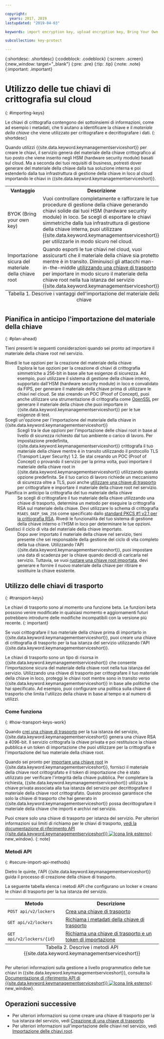 ```yaml
---

copyright:
  years: 2017, 2019
lastupdated: "2019-04-03"

keywords: import encryption key, upload encryption key, Bring Your Own Key, BYOK, secure import, transport encryption key 

subcollection: key-protect

---
```


{:shortdesc: .shortdesc}
{:codeblock: .codeblock}
{:screen: .screen}
{:new_window: target="_blank"}
{:pre: .pre}
{:tip: .tip}
{:note: .note}
{:important: .important}

# Utilizzo delle tue chiavi di crittografia sul cloud
{: #importing-keys}

Le chiavi di crittografia contengono dei sottoinsiemi di informazioni, come ad esempio i metadati, che ti aiutano a identificare la chiave e il _materiale della chiave_ che viene utilizzato per crittografare e decrittografare i dati.
{: shortdesc}

Quando utilizzi {{site.data.keyword.keymanagementserviceshort}} per creare le chiavi, il servizio genera del materiale della chiave crittografico al tuo posto che viene inserito negli HSM (hardware security module) basati sul cloud. Ma a seconda dei tuoi requisiti di business, potresti dover generare del materiale della chiave dalla tua soluzione interna e poi estenderlo dalla tua infrastruttura di gestione della chiave in loco al cloud importando le chiavi in {{site.data.keyword.keymanagementserviceshort}}.

<table>
  <th>Vantaggio</th>
  <th>Descrizione</th>
  <tr>
    <td>BYOK (Bring your own key) </td>
    <td>Vuoi controllare completamente e rafforzare le tue procedure di gestione della chiave generando chiavi solide dai tuoi HSM (hardware security module) in loco. Se scegli di esportare le chiavi simmetriche dalla tua infrastruttura di gestione della chiave interna, puoi utilizzare {{site.data.keyword.keymanagementserviceshort}} per utilizzarle in modo sicuro nel cloud.</td>
  </tr>
  <tr>
    <td>Importazione sicura del materiale della chiave root</td>
    <td>Quando esporti le tue chiavi nel cloud, vuoi assicurarti che il materiale della chiave sia protetto mentre è in transito. Diminuisci gli attacchi man-in-the-middle <a href="#transport-keys">utilizzando una chiave di trasporto</a> per importare in modo sicuro il materiale della chiave root nella tua istanza del servizio {{site.data.keyword.keymanagementserviceshort}}.</td>
  </tr>
  <caption style="caption-side:bottom;">Tabella 1. Descrive i vantaggi dell'importazione del materiale della chiave</caption>
</table>


## Pianifica in anticipo l'importazione del materiale della chiave
{: #plan-ahead}

Tieni presenti le seguenti considerazioni quando sei pronto ad importare il materiale della chiave root nel servizio.

<dl>
  <dt>Rivedi le tue opzioni per la creazione del materiale della chiave</dt>
    <dd>Esplora le tue opzioni per la creazione di chiavi di crittografia simmetriche a 256-bit in base alle tue esigenze di sicurezza. Ad esempio, puoi utilizzare il sistema di gestione della chiave interno, supportato dall'HSM (hardware security module) in loco e convalidato da FIPS, per generare il materiale della chiave prima di utilizzare le chiavi nel cloud. Se stai creando un POC (Proof of Concept), puoi anche utilizzare una strumentazione di crittografia come <a href="https://www.openssl.org/" target="_blank">OpenSSL</a> per generare il materiale della chiave che puoi importare in {{site.data.keyword.keymanagementserviceshort}} per le tue esigenze di test.</dd>
  <dt>Scegli un'opzione per l'importazione del materiale della chiave in {{site.data.keyword.keymanagementserviceshort}}</dt>
    <dd>Scegli tra le due opzioni per l'importazione delle chiavi root in base al livello di sicurezza richiesto dal tuo ambiente o carico di lavoro. Per impostazione predefinita, {{site.data.keyword.keymanagementserviceshort}} crittografa il tuo materiale della chiave mentre è in transito utilizzando il protocollo TLS (Transport Layer Security) 1.2. Se stai creando un POC (Proof of Concept) o provando il servizio per la prima volta, puoi importare il materiale della chiave root in {{site.data.keyword.keymanagementserviceshort}} utilizzando questa opzione predefinita. Se il tuo carico di lavoro richiede un meccanismo di sicurezza oltre a TLS, puoi anche <a href="#transport-keys">utilizzare una chiave di trasporto</a> per crittografare e importare il materiale della chiave root nel servizio.</dd>
  <dt>Pianifica in anticipo la crittografia del tuo materiale della chiave</dt>
    <dd>Se scegli di crittografare il tuo materiale della chiave utilizzando una chiave di trasporto, determina un metodo per eseguire la crittografia RSA sul materiale della chiave. Devi utilizzare lo schema di crittografia <code>RSAES_OAEP_SHA_256</code> come specificato dallo <a href="https://tools.ietf.org/html/rfc3447" target="_blank">standard PKCS #1 v2.1 per la crittografia RSA</a>. Rivedi le funzionalità del tuo sistema di gestione della chiave interno o l'HSM in loco per determinare le tue opzioni.</dd>
  <dt>Gestisci il ciclo di vita del materiale della chiave importato.</dt>
    <dd>Dopo aver importato il materiale della chiave nel servizio, tieni presente che sei responsabile della gestione del ciclo di vita completo della tua chiave. Utilizzando l'API {{site.data.keyword.keymanagementserviceshort}}, puoi impostare una data di scadenza per la chiave quando decidi di caricarla nel servizio. Tuttavia, se vuoi <a href="/docs/services/key-protect?topic=key-protect-rotate-keys">ruotare una chiave root importata</a>, devi generare e fornire il nuovo materiale della chiave per ritirare e sostituire la chiave esistente. </dd>
</dl>

## Utilizzo delle chiavi di trasporto
{: #transport-keys}

Le chiavi di trasporto sono al momento una funzione beta. Le funzioni beta possono venire modificate in qualsiasi momento e aggiornamenti futuri potrebbero introdurre delle modifiche incompatibili con la versione più recente.
{: important}

Se vuoi crittografare il tuo materiale della chiave prima di importarlo in {{site.data.keyword.keymanagementserviceshort}}, puoi creare una chiave di crittografia di trasporto per la tua istanza del servizio utilizzando l'API {{site.data.keyword.keymanagementserviceshort}}. 

Le chiavi di trasporto sono un tipo di risorsa in {{site.data.keyword.keymanagementserviceshort}} che consente l'importazione sicura del materiale della chiave root nella tua istanza del servizio. Utilizzando una chiave di trasporto per crittografare il tuo materiale della chiave in loco, proteggi le chiavi root mentre sono in transito verso {{site.data.keyword.keymanagementserviceshort}} in base alle politiche che hai specificato. Ad esempio, puoi configurare una politica sulla chiave di trasporto che limita l'utilizzo della chiave in base al tempo e al numero di utilizzi.

### Come funziona
{: #how-transport-keys-work}

Quando [crei una chiave di trasporto](/docs/services/key-protect?topic=key-protect-create-transport-keys) per la tua istanza del servizio, {{site.data.keyword.keymanagementserviceshort}} genera una chiave RSA a 4096-bit. Il servizio crittografa la chiave privata e poi restituisce la chiave pubblica e un token di importazione che puoi utilizzare per la crittografia e l'importazione del tuo materiale della chiave root. 

Quando sei pronto per [importare una chiave root](/docs/services/key-protect?topic=key-protect-import-root-keys#api) in {{site.data.keyword.keymanagementserviceshort}}, fornisci il materiale della chiave root crittografato e il token di importazione che è stato utilizzato per verificare l'integrità della chiave pubblica. Per completare la richiesta, {{site.data.keyword.keymanagementserviceshort}} utilizza la chiave privata associata alla tua istanza del servizio per decrittografare il materiale della chiave root crittografato. Questo processo garantisce che solo la chiave di trasporto che hai generato in {{site.data.keyword.keymanagementserviceshort}} possa decrittografare il materiale della chiave che importi e archivi nel servizio.

Puoi creare solo una chiave di trasporto per istanza del servizio. Per ulteriori informazioni sui limiti di richiamo per le chiavi di trasporto, [vedi la documentazione di riferimento API {{site.data.keyword.keymanagementserviceshort}} ![Icona link esterno](../../../icons/launch-glyph.svg "Icona link esterno")](https://{DomainName}/apidocs/key-protect){: new_window}.
{: note} 

### Metodi API
{: #secure-import-api-methods}

Dietro le quinte, l'API {{site.data.keyword.keymanagementserviceshort}} guida il processo di creazione della chiave di trasporto.  

La seguente tabella elenca i metodi API che configurano un locker e creano le chiavi di trasporto per la tua istanza del servizio.

<table>
  <tr>
    <th>Metodo</th>
    <th>Descrizione</th>
  </tr>
  <tr>
    <td><code>POST api/v2/lockers</code></td>
    <td><a href="/docs/services/key-protect?topic=key-protect-create-transport-keys">Crea una chiave di trasporto</a></td>
  </tr>
  <tr>
    <td><code>GET api/v2/lockers</code></td>
    <td><a href="/docs/services/key-protect?topic=key-protect-create-transport-keys">Richiama i metadati della chiave di trasporto</a></td>
  </tr>
  <tr>
    <td><code>GET api/v2/lockers/{id}</code></td>
    <td><a href="/docs/services/key-protect?topic=key-protect-import-root-keys">Richiama una chiave di trasporto e un token di importazione</a></td>
  </tr>
  <caption style="caption-side:bottom;">Tabella 2. Descrive i metodi API {{site.data.keyword.keymanagementserviceshort}}</caption>
</table>

Per ulteriori informazioni sulla gestione a livello programmatico delle tue chiavi in {{site.data.keyword.keymanagementserviceshort}}, consulta la [Documentazione di riferimento API di {{site.data.keyword.keymanagementserviceshort}} ![Icona link esterno](../../../icons/launch-glyph.svg "Icona link esterno")](https://{DomainName}/apidocs/key-protect){: new_window}.

## Operazioni successive

- Per ulteriori informazioni su come creare una chiave di trasporto per la tua istanza del servizio, vedi [Creazione di una chiave di trasporto](/docs/services/key-protect?topic=key-protect-create-transport-keys).
- Per ulteriori informazioni sull'importazione delle chiavi nel servizio, vedi [Importazione delle chiavi root](/docs/services/key-protect?topic=key-protect-import-root-keys). 
